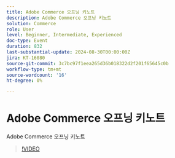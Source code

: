 ```yaml
---
title: Adobe Commerce 오프닝 키노트
description: Adobe Commerce 오프닝 키노트
solution: Commerce
role: User
level: Beginner, Intermediate, Experienced
doc-type: Event
duration: 832
last-substantial-update: 2024-08-30T00:00:00Z
jira: KT-16080
source-git-commit: 3c7bc97f1eea265d36b018322d2f201f65645c0b
workflow-type: tm+mt
source-wordcount: '16'
ht-degree: 0%

---
```



# Adobe Commerce 오프닝 키노트

Adobe Commerce 오프닝 키노트

>[!VIDEO](https://video.tv.adobe.com/v/3433144/?learn=on)

